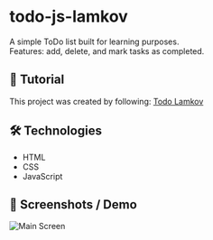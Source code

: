 # todo-js-lamkov

A simple ToDo list built for learning purposes.  
Features: add, delete, and mark tasks as completed.

## 🔗 Tutorial
This project was created by following: [Todo Lamkov](https://www.youtube.com/watch?v=tBl1n9VPdMk)

## 🛠️ Technologies
- HTML  
- CSS  
- JavaScript  

## 📸 Screenshots / Demo
![Main Screen](screenshots/main.png)
